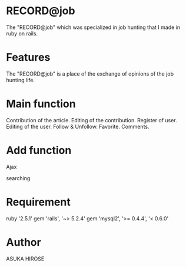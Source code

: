 # RECORD@job

The "RECORD@job" which was specialized in job hunting that I made in ruby on rails.

# Features

The "RECORD@job" is a place of the exchange of opinions of the job hunting life.

# Main function
Contribution of the article.
Editing of the contribution.
Register of user.
Editing of the user.
Follow & Unfollow.
Favorite.
Comments.

# Add function
Ajax

searching

# Requirement

ruby '2.5.1'
gem 'rails', '~> 5.2.4'
gem 'mysql2', '>= 0.4.4', '< 0.6.0'

# Author

ASUKA HIROSE
